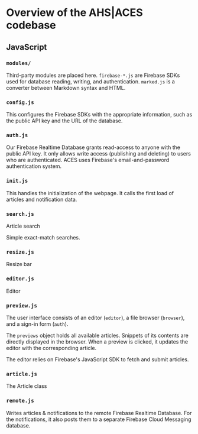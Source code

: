 # Overview of the AHS|ACES codebase

## JavaScript

### `modules/`

Third-party modules are placed here. `firebase-*.js` are Firebase SDKs used for database reading, writing, and authentication. `marked.js` is a converter between Markdown syntax and HTML.

### `config.js`

This configures the Firebase SDKs with the appropriate information, such as the public API key and the URL of the database.

### `auth.js`

Our Firebase Realtime Database grants read-access to anyone with the public API key. It only allows write access (publishing and deleting) to users who are authenticated. ACES uses Firebase's email-and-password authentication system.

### `init.js`

This handles the initialization of the webpage. It calls the first load of articles and notification data.

### `search.js`

Article search

Simple exact-match searches.

### `resize.js`

Resize bar

### `editor.js`

Editor

### `preview.js`

The user interface consists of an editor (`editor`), a file browser (`browser`), and a sign-in form (`auth`).

The `previews` object holds all available articles. Snippets of its contents are directly displayed in the browser. When a preview is clicked, it updates the editor with the corresponding article.

The editor relies on Firebase's JavaScript SDK to fetch and submit articles.

### `article.js`

The Article class

### `remote.js`

Writes articles & notifications to the remote Firebase Realtime Database. For the notifications, it also posts them to a separate Firebase Cloud Messaging database.
